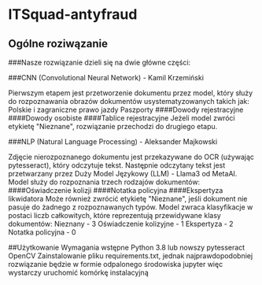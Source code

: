 # ITSquad-antyfraud

## Ogólne roziwązanie

###Nasze rozwiązanie dzieli się na dwie główne części:

###CNN (Convolutional Neural Network) - Kamil Krzemiński

Pierwszym etapem jest przetworzenie dokumentu przez model, który służy do rozpoznawania obrazów dokumentów usystematyzowanych takich jak:
Polskie i zagraniczne prawo jazdy
Paszporty
####Dowody rejestracyjne
####Dowody osobiste
####Tablice rejestracyjne
Jeżeli model zwróci etykietę "Nieznane", rozwiązanie przechodzi do drugiego etapu.

###NLP (Natural Language Processing) - Aleksander Majkowski

Zdjęcie nierozpoznanego dokumentu jest przekazywane do OCR (używając pytesseract), który odczytuje tekst. Następnie odczytany tekst jest przetwarzany przez Duży Model Językowy (LLM) - Llama3 od MetaAI.
Model służy do rozpoznania trzech rodzajów dokumentów:
####Oświadczenie kolizji
####Notatka policyjna
####Ekspertyza likwidatora
Może również zwrócić etykietę "Nieznane", jeśli dokument nie pasuje do żadnego z rozpoznawanych typów.
Model zwraca klasyfikacje w postaci liczb całkowitych, które reprezentują przewidywane klasy dokumentów:
Nieznany - 3
Oświadczenie kolizyjne - 1
Ekspertyza - 2
Notatka policyjna - 0

##Użytkowanie
Wymagania wstępne
Python 3.8 lub nowszy
pytesseract
OpenCV
Zainstalowanie pliku requirements.txt, jednak najprawdopodobniej rozwiązanie będzie w formie odpalonego środowiska jupyter więc wystarczy uruchomić komórkę instalacyjną
